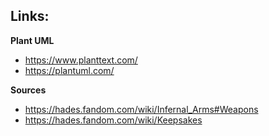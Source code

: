 ## Links:

**Plant UML**
- https://www.planttext.com/
- https://plantuml.com/

**Sources**
- https://hades.fandom.com/wiki/Infernal_Arms#Weapons
- https://hades.fandom.com/wiki/Keepsakes
